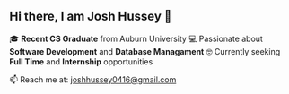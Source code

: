 ## Hi there, I am Josh Hussey 👋

🎓 **Recent CS Graduate** from Auburn University
💻 Passionate about **Software Development** and **Database Managament**
🤓 Currently seeking **Full Time** and **Internship** opportunities

📫 Reach me at: joshhussey0416@gmail.com
<!--
**Joshussey/Joshussey** is a ✨ _special_ ✨ repository because its `README.md` (this file) appears on your GitHub profile.

Here are some ideas to get you started:

- 🔭 I’m currently working on ...
- 🌱 I’m currently learning ...
- 👯 I’m looking to collaborate on ...
- 🤔 I’m looking for help with ...
- 💬 Ask me about ...
- 📫 How to reach me: ...
- 😄 Pronouns: ...
- ⚡ Fun fact: ...
-->
